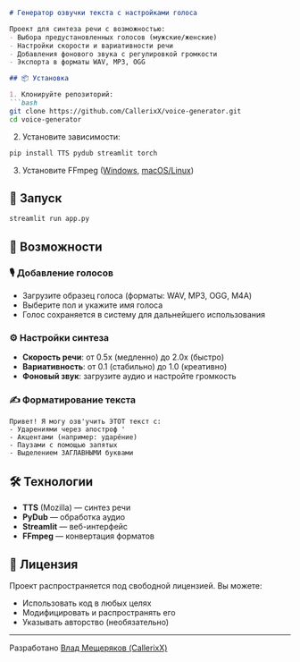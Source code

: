 ```markdown
# Генератор озвучки текста с настройками голоса

Проект для синтеза речи с возможностью:
- Выбора предустановленных голосов (мужские/женские)
- Настройки скорости и вариативности речи
- Добавления фонового звука с регулировкой громкости
- Экспорта в форматы WAV, MP3, OGG

## 📦 Установка

1. Клонируйте репозиторий:
```bash
git clone https://github.com/CallerixX/voice-generator.git
cd voice-generator
```

2. Установите зависимости:
```bash
pip install TTS pydub streamlit torch
```

3. Установите FFmpeg ([Windows](https://www.gyan.dev/ffmpeg/builds/), [macOS/Linux](https://ffmpeg.org/download.html))

## 🚀 Запуск
```bash
streamlit run app.py
```

## 🌟 Возможности

### 🎙 Добавление голосов
- Загрузите образец голоса (форматы: WAV, MP3, OGG, M4A)
- Выберите пол и укажите имя голоса
- Голос сохраняется в систему для дальнейшего использования

### ⚙️ Настройки синтеза
- **Скорость речи**: от 0.5x (медленно) до 2.0x (быстро)
- **Вариативность**: от 0.1 (стабильно) до 1.0 (креативно)
- **Фоновый звук**: загрузите аудио и настройте громкость

### ✍️ Форматирование текста
```text
Привет! Я могу озв'учить ЭТОТ текст с:
- Ударениями через апостроф '
- Акцентами (например: ударéние)
- Паузами с помощью запятых
- Выделением ЗАГЛАВНЫМИ буквами
```

## 🛠 Технологии
- **TTS** (Mozilla) — синтез речи
- **PyDub** — обработка аудио
- **Streamlit** — веб-интерфейс
- **FFmpeg** — конвертация форматов

## 📄 Лицензия
Проект распространяется под свободной лицензией. Вы можете:
- Использовать код в любых целях
- Модифицировать и распространять его
- Указывать авторство (необязательно)

---

Разработано [Влад Мещеряков (CallerixX)](mailto:callerin@outlook.com)  
